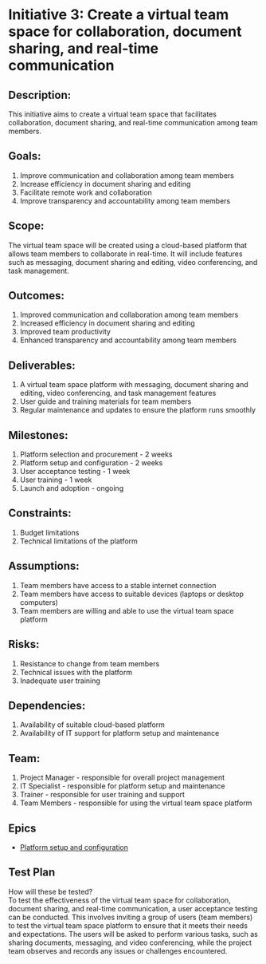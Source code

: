 # Initiative 3: Create a virtual team space for collaboration, document sharing, and real-time communication
## Description:
This initiative aims to create a virtual team space that facilitates collaboration, document sharing, and real-time communication among team members.

## Goals:
1. Improve communication and collaboration among team members
2. Increase efficiency in document sharing and editing
3. Facilitate remote work and collaboration
4. Improve transparency and accountability among team members

## Scope: 
The virtual team space will be created using a cloud-based platform that allows team members to collaborate in real-time. 
It will include features such as messaging, document sharing and editing, video conferencing, and task management.

## Outcomes:
1. Improved communication and collaboration among team members
2. Increased efficiency in document sharing and editing
3. Improved team productivity
4. Enhanced transparency and accountability among team members

## Deliverables:
1. A virtual team space platform with messaging, document sharing and editing, video conferencing, and task management features
2. User guide and training materials for team members
3. Regular maintenance and updates to ensure the platform runs smoothly

## Milestones:
1. Platform selection and procurement - 2 weeks
2. Platform setup and configuration - 2 weeks
3. User acceptance testing - 1 week
4. User training - 1 week
5. Launch and adoption - ongoing

## Constraints:
1. Budget limitations
2. Technical limitations of the platform 

## Assumptions:
1. Team members have access to a stable internet connection
2. Team members have access to suitable devices (laptops or desktop computers)
3. Team members are willing and able to use the virtual team space platform

## Risks:
1. Resistance to change from team members
2. Technical issues with the platform
3. Inadequate user training

## Dependencies:
1. Availability of suitable cloud-based platform
2. Availability of IT support for platform setup and maintenance

## Team:
1. Project Manager - responsible for overall project management
2. IT Specialist - responsible for platform setup and maintenance
3. Trainer - responsible for user training and support
4. Team Members - responsible for using the virtual team space platform

## Epics
* [Platform setup and configuration](epics/platform_setup.md)

## Test Plan
How will these be tested?\
To test the effectiveness of the virtual team space for collaboration, document sharing, and real-time communication, a user acceptance testing can be conducted.
This involves inviting a group of users (team members) to test the virtual team space platform to ensure that it meets 
their needs and expectations. The users will be asked to perform various tasks, such as sharing documents, messaging, 
and video conferencing, while the project team observes and records any issues or challenges encountered.